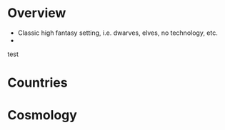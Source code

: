 # Overview
- Classic high fantasy setting, i.e. dwarves, elves, no technology, etc.
- 
test
# Countries

# Cosmology


